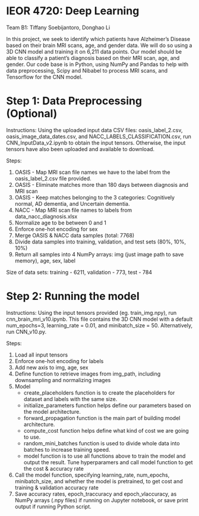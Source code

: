 # IEOR 4720: Deep Learning
Team B1: Tiffany Soebijantoro, Donghao Li

In this project, we seek to identify which patients have Alzheimer’s Disease based on their brain MRI scans, age, and gender data. We will do so using a 3D CNN model and training it on 6,211 data points. Our model should be able to classify a patient’s diagnosis based on their MRI scan, age, and gender. Our code base is in Python, using NumPy and Pandas to help with data preprocessing, Scipy and Nibabel to process MRI scans, and Tensorflow for the CNN model.


# Step 1: Data Preprocessing (Optional)
Instructions:
Using the uploaded input data CSV files: oasis_label_2.csv, oasis_image_data_dates.csv, and NACC_LABELS_CLASSIFICATION.csv, run CNN_InputData_v2.ipynb to obtain the input tensors. Otherwise, the input tensors have also been uploaded and available to download.

Steps:
1. OASIS - Map MRI scan file names we have to the label from the oasis_label_2.csv file provided.
2. OASIS - Eliminate matches more than 180 days between diagnosis and MRI scan
3. OASIS - Keep matches belonging to the 3 categories: Cognitively normal, AD dementia, and Uncertain dementia.
4. NACC - Map MRI scan file names to labels from data_nacc_diagnosis.xlsx
5. Normalize age to be between 0 and 1
6. Enforce one-hot encoding for sex
7. Merge OASIS & NACC data samples (total: 7768)
8. Divide data samples into training, validation, and test sets (80%, 10%, 10%)
9. Return all samples into 4 NumPy arrays: img (just image path to save memory), age, sex, label

Size of data sets: training - 6211, validation - 773, test - 784

# Step 2: Running the model
Instructions:
Using the input tensors provided (eg. train_img.npy), run cnn_brain_mri_v10.ipynb. This file contains the 3D CNN model with a default num_epochs=3, learning_rate = 0.01, and minibatch_size = 50. Alternatively, run CNN_v10.py.

Steps:
1. Load all input tensors
2. Enforce one-hot encoding for labels
3. Add new axis to img, age, sex
4. Define function to retrieve images from img_path, including downsampling and normalizing images
5. Model
    *  create_placeholders function is to create the placeholders for dataset and labels with the same size.
    *  initialize_parameters function helps define our parameters based on the model architecture.
    *  forward_propagation function is the main part of building model architecture.
    *  compute_cost function helps define what kind of cost we are going to use.
    *  random_mini_batches function is used to divide whole data into batches to increase training speed.
    *  model function is to use all functions above to train the model and output the result. Tune hyperparamers and call model function to get the cost & accuracy rate 
6. Call the model function, specifying learning_rate, num_epochs, minibatch_size, and whether the model is pretrained, to get cost and training & validation accuracy rate
7. Save accuracy rates, epoch_traccuracy and epoch_vlaccuracy, as NumPy arrays (.npy files) if running on Jupyter notebook, or save print output if running Python script.
